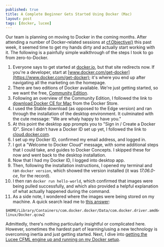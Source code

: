 ```yaml
---
published: true
title: A Complete Beginner Gets Started Using Docker (Mac)
layout: post
tags: [docker, lucee]
---
```


Our team is planning on moving to Docker in the coming months. After attending a number of Docker-related sessions at [cf.Objective()](http://www.cfobjective.com/) this past week, it seemed time to get my hands dirty and actually start working with it. The following is a painfully simple walkthrough of the steps I took to go from zero-to-Docker.
<!--more-->

1. Everyone says to get started at [docker.io](https://www.docker.io), but that site redirects now. If you're a developer, start at [www.docker.com/get-docker](https://www.docker.com/get-docker); it's where you end up after navigating all the marketing on the homepage.
2. There are two editions of Docker available. We're just getting started, so we want the free, [Community Edition](https://www.docker.com/community-edition).
3. Following an overview of the Community Edition, I followed the link to [download Docker CE for Mac](https://store.docker.com/editions/community/docker-ce-desktop-mac) from the Docker Store.
4. I used the Stable download (as opposed to the Edge version) and ran through the installation of the desktop environment. It culminated with the cute message: "We are whaly happy to have you."
5. At this point the desktop app prompts you to "Sign in / Create a Docker ID". Since I didn't have a Docker ID set up yet, I followed the link to [cloud.docker.com](https://cloud.docker.com).
6. I set up my Docker ID, confirmed my email address, and logged in.
7. I got a "Welcome to Docker Cloud" message, with some additional steps that I could take, and guides to Docker Concepts. I skipped these for now and went back to the desktop installation.
8. Now that I had my Docker ID, I logged into desktop app.
9. Then, following the installation instructions, I opened my terminal and ran `docker version`, which showed the version installed (it was *17.06.0-ce*, for the record).
10. I then ran `docker run hello-world`, which confirmed that images were being pulled successfully, and which also provided a helpful explanation of what actually happened during the command.
11. As a side note, I wondered where the images were being stored on my machine. A quick search lead me to [this answer](https://forums.docker.com/t/where-are-images-stored-on-mac-os-x/17165):

```text
$HOME/Library/Containers/com.docker.docker/Data/com.docker.driver.amd64-linux/Docker.qcow2
```

Admittedly, there's nothing particularly insightful or complicated here. However, sometimes the hardest part of learning/using a new technology is overcoming inertia and just getting started. Next, I dive into [getting the Lucee CFML engine up and running on my Docker setup](/2017/07/26/getting-started-with-coldfusion-for-docker.html).